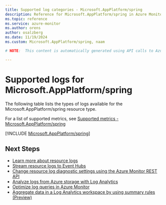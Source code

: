 ```yaml
---
title: Supported log categories - Microsoft.AppPlatform/spring
description: Reference for Microsoft.AppPlatform/spring in Azure Monitor Logs.
ms.topic: reference
ms.service: azure-monitor
ms.author: orens
author: osalzberg
ms.date: 11/19/2024
ms.custom: Microsoft.AppPlatform/spring, naam

# NOTE:  This content is automatically generated using API calls to Azure. Any edits made on these files will be overwritten in the next run of the script. 

---
```





# Supported logs for Microsoft.AppPlatform/spring  
The following table lists the types of logs available for the Microsoft.AppPlatform/spring resource type.
  
  
  
For a list of supported metrics, see [Supported metrics - Microsoft.AppPlatform/spring](../supported-metrics/microsoft-appplatform-spring-metrics.md)  
  

  
[!INCLUDE [Microsoft.AppPlatform/spring](~/reusable-content/ce-skilling/azure/includes/azure-monitor/reference/logs/microsoft-appplatform-spring-logs-include.md)]  
  

## Next Steps

* [Learn more about resource logs](/azure/azure-monitor/essentials/platform-logs-overview)
* [Stream resource logs to Event Hubs](/azure/azure-monitor/essentials/resource-logs#send-to-azure-event-hubs)
* [Change resource log diagnostic settings using the Azure Monitor REST API](/rest/api/monitor/diagnosticsettings)
* [Analyze logs from Azure storage with Log Analytics](/azure/azure-monitor/essentials/resource-logs#send-to-log-analytics-workspace)
* [Optimize log queries in Azure Monitor](/azure/azure-monitor/logs/query-optimization)
* [Aggregate data in a Log Analytics workspace by using summary rules (Preview)](/azure/azure-monitor/logs/summary-rules)